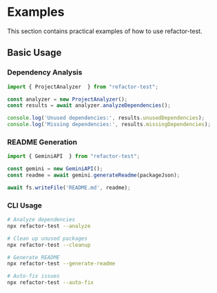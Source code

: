 # Examples

This section contains practical examples of how to use refactor-test.

## Basic Usage

### Dependency Analysis

```javascript
import { ProjectAnalyzer  } from "refactor-test";

const analyzer = new ProjectAnalyzer();
const results = await analyzer.analyzeDependencies();

console.log('Unused dependencies:', results.unusedDependencies);
console.log('Missing dependencies:', results.missingDependencies);
```

### README Generation

```javascript
import { GeminiAPI  } from "refactor-test";

const gemini = new GeminiAPI();
const readme = await gemini.generateReadme(packageJson);

await fs.writeFile('README.md', readme);
```

### CLI Usage

```bash
# Analyze dependencies
npx refactor-test --analyze

# Clean up unused packages
npx refactor-test --cleanup

# Generate README
npx refactor-test --generate-readme

# Auto-fix issues
npx refactor-test --auto-fix
```
